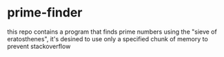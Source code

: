 # prime-finder
this repo contains a program that finds prime numbers using the "sieve of eratosthenes", it's desined to use only a specified chunk of memory to prevent stackoverflow
